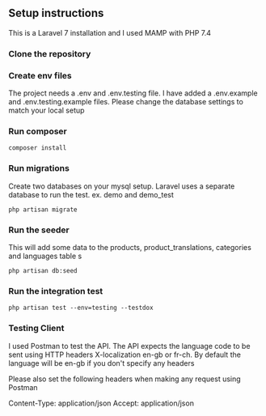 ## Setup instructions

This is a Laravel 7 installation and I used MAMP with PHP 7.4

### Clone the repository 

### Create env files

The project needs a .env and .env.testing file. I have added a .env.example and .env.testing.example files. Please change the database settings to match your local setup

### Run composer

``` composer install ```

### Run migrations

Create two databases on your mysql setup. Laravel uses a separate database to run the test. ex. demo and demo_test

``` php artisan migrate ```

### Run the seeder

This will add some data to the products, product_translations, categories and languages table s

``` php artisan db:seed ```

### Run the integration test

``` php artisan test --env=testing --testdox ```

### Testing Client

I used Postman to test the API. The API expects the language code to be sent using HTTP headers X-localization en-gb or fr-ch.
By default the language will be en-gb if you don't specify any headers

Please also set the following headers when making any request using Postman

Content-Type: application/json
Accept: application/json

